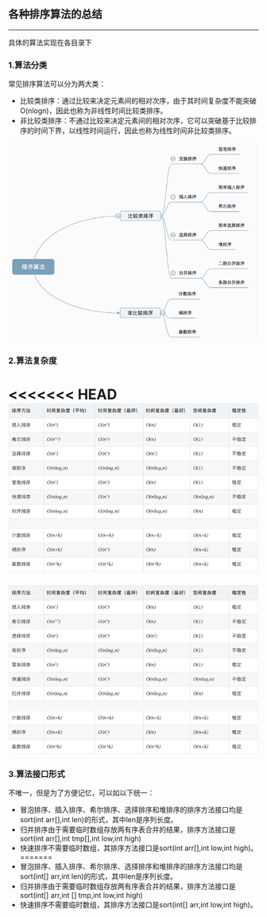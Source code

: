 ## 各种排序算法的总结
____

具体的算法实现在各目录下

### 1.算法分类
常见排序算法可以分为两大类：

* 比较类排序：通过比较来决定元素间的相对次序，由于其时间复杂度不能突破O(nlogn)，因此也称为非线性时间比较类排序。
* 非比较类排序：不通过比较来决定元素间的相对次序，它可以突破基于比较排序的时间下界，以线性时间运行，因此也称为线性时间非比较类排序。

![sortSorts](https://github.com/FeiZhao0531/BasicAlgorithm/blob/master/raw/master/picture/sortSorts.png)


### 2.算法复杂度
<<<<<<< HEAD
![sortSorts](https://github.com/FeiZhao0531/BasicAlgorithm/blob/master/raw/master/picture/sortCompare.png)
=======

![sortCompare](https://github.com/FeiZhao0531/BasicAlgorithm/blob/master/raw/master/picture/sortCompare.png)
             
### 3.算法接口形式
不唯一，但是为了方便记忆，可以如以下统一：

* 冒泡排序、插入排序、希尔排序、选择排序和堆排序的排序方法接口均是sort(int arr[],int len)的形式，其中len是序列长度。
* 归并排序由于需要临时数组存放两有序表合并的结果，排序方法接口是sort(int arr[],int tmp[],int low,int high)
* 快速排序不需要临时数组，其排序方法接口是sort(int arr[],int low,int high)。
=======
* 冒泡排序、插入排序、希尔排序、选择排序和堆排序的排序方法接口均是sort(int[] arr,int len)的形式，其中len是序列长度。
* 归并排序由于需要临时数组存放两有序表合并的结果，排序方法接口是sort(int[] arr,int [] tmp,int low,int high)
* 快速排序不需要临时数组，其排序方法接口是sort(int[] arr,int low,int high)。
